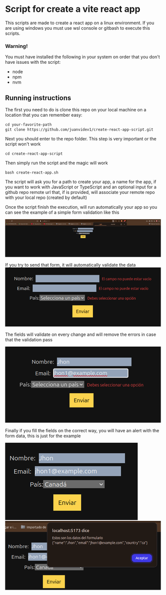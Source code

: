 # Script for create a vite react app

This scripts are made to create a react app on a linux environment. If you are using windows you must use wsl console or gitbash to execute this scripts.

### Warning!

You must have installed the following in your system on order that you don't have issues with the script:

- node
- npm
- nvm

## Running instructions

The first you need to do is clone this repo on your local machine on a location that you can remember easy:

```
cd your-favorite-path
git clone https://github.com/juanvidev1/create-react-app-script.git
```

Next you should enter to the repo folder. This step is very important or the script won't work

```
cd create-react-app-script
```

Then simply run the script and the magic will work

```
bash create-react-app.sh
```

The script will ask you for a path to create your app, a name for the app, if you want to work with JavaScript or TypeScript and an optional input for a github repo remote url that, if is provided, will associate your remote repo with your local repo (created by default)

Once the script finish the execution, will run automatically your app so you can see the example of a simple form validation like this

![Execution example](/readmeAssets/runningExample.png)

If you try to send that form, it will automatically validate the data
![Validation error example on form submit](/readmeAssets/validationExample.png)

The fields will validate on every change and will remove the errors in case that the validation pass

![Validation error on change](/readmeAssets/validationChangeExample.png)

Finally if you fill the fields on the correct way, you will have an alert with the form data, this is just for the example

![Form ready to send](/readmeAssets/success1.png)
![Form submit success and passed validations](/readmeAssets/success2.png)
